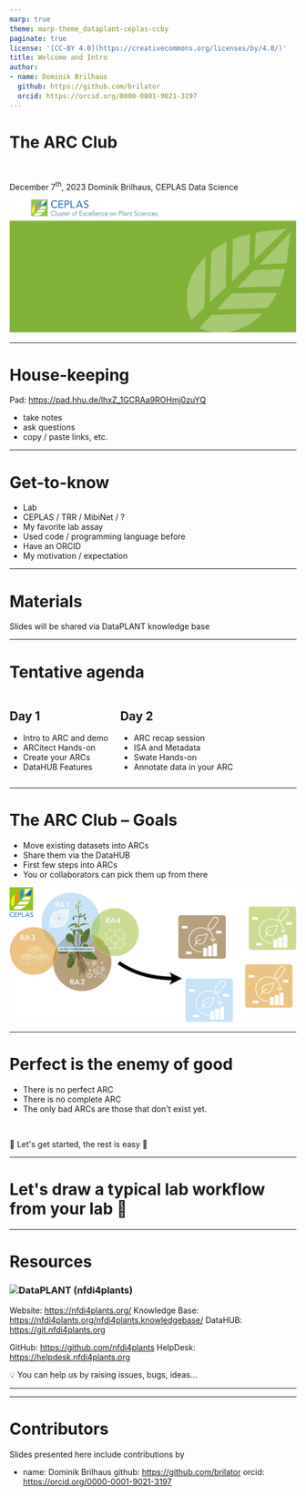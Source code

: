 ```yaml
---
marp: true
theme: marp-theme_dataplant-ceplas-ccby
paginate: true
license: '[CC-BY 4.0](https://creativecommons.org/licenses/by/4.0/)'
title: Welcome and Intro
author:
- name: Dominik Brilhaus
  github: https://github.com/brilator
  orcid: https://orcid.org/0000-0001-9021-3197
---
```


# The ARC Club

<!--  _color: white; -->
<!-- _paginate: false -->
<style scoped>section {background: none; background-color: white;}</style>

<br>

December 7<sup>th</sup>, 2023
Dominik Brilhaus, CEPLAS Data Science

![bg fit](./../../images/background-title-ceplas.drawio.svg)

---

# House-keeping

Pad: https://pad.hhu.de/lhxZ_1GCRAa9ROHmj0zuYQ

- take notes
- ask questions
- copy / paste links, etc.

---

# Get-to-know

- Lab
- CEPLAS / TRR / MibiNet / ?
- My favorite lab assay
- Used code / programming language before
- Have an ORCID
- My motivation / expectation

---

# Materials

Slides will be shared via DataPLANT knowledge base

---

# Tentative agenda

<style scoped>
.columns {
    display: grid;
    grid-template-columns: repeat(2, minmax(0, 1fr));
}
</style>

<div class="columns">
<div class="columns-left">

## Day 1

- Intro to ARC and demo
- ARCitect Hands-on
- Create your ARCs
- DataHUB Features

</div>

<div class="columns-right">

## Day 2

- ARC recap session
- ISA and Metadata
- Swate Hands-on
- Annotate data in your ARC

</div>
</div>

---

# The ARC Club  &ndash; Goals

- Move existing datasets into ARCs
- Share them via the DataHUB
- First few steps into ARCs
- You or collaborators can pick them up from there

![bg right w:500](./../../images/ceplas-arcs.drawio.svg)

---

# Perfect is the enemy of good

- There is no perfect ARC
- There is no complete ARC
- The only bad ARCs are those that don't exist yet.

<br>

:rocket: Let's get started, the rest is easy :rocket:

---

# Let's draw a typical lab workflow from your lab :pencil: <!-- fit -->

---

# Resources

### <img align="left" style="height:35px" src='https://raw.githubusercontent.com/nfdi4plants/Branding/7e7d442aafeaa767b9c14a63a16e459dadcbdaaf/logos/DataPLANT/dataplant-logo-minimal-rounded-bg-darkblue.svg'/> DataPLANT (nfdi4plants)

Website: <a href="https://nfdi4plants.org/" target="_blank">https://nfdi4plants.org/</a>
Knowledge Base: <a href="https://nfdi4plants.org/nfdi4plants.knowledgebase/" target="_blank">https://nfdi4plants.org/nfdi4plants.knowledgebase/</a>
DataHUB: <a href="https://git.nfdi4plants.org" target="_blank">https://git.nfdi4plants.org</a>


GitHub: <a href="https://github.com/nfdi4plants" target="_blank">https://github.com/nfdi4plants</a>
HelpDesk: <a href="https://helpdesk.nfdi4plants.org" target="_blank">https://helpdesk.nfdi4plants.org</a>

:bulb: You can help us by raising issues, bugs, ideas...

---

---

# Contributors

Slides presented here include contributions by

- name: Dominik Brilhaus
  github: https://github.com/brilator
  orcid: https://orcid.org/0000-0001-9021-3197
